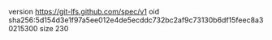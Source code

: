 version https://git-lfs.github.com/spec/v1
oid sha256:5d154d3e1f97a5ee012e4de5ecddc732bc2af9c73130b6df15feec8a30215300
size 230
